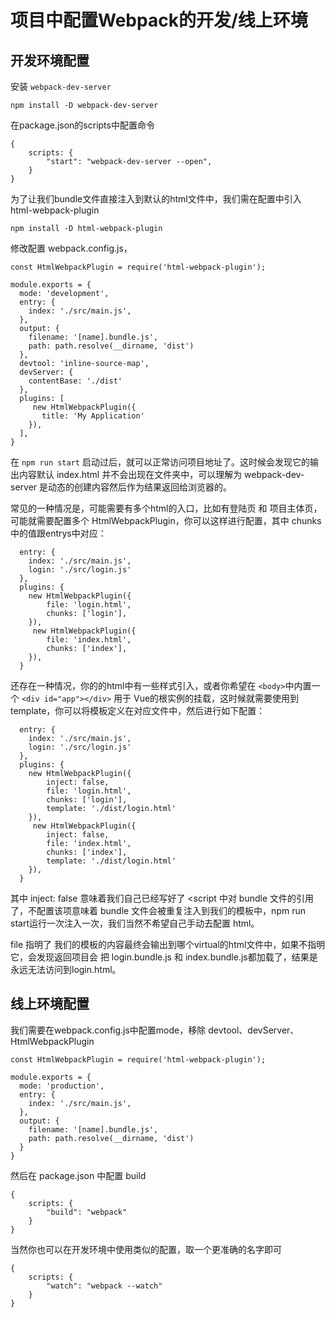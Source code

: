 # 项目中配置Webpack的开发/线上环境


## 开发环境配置

安装 `webpack-dev-server`

```
npm install -D webpack-dev-server
```

在package.json的scripts中配置命令

```
{
	scripts: {
		"start": "webpack-dev-server --open",
	}
}
```


为了让我们bundle文件直接注入到默认的html文件中，我们需在配置中引入 html-webpack-plugin

```
npm install -D html-webpack-plugin
```

修改配置 webpack.config.js，


```
const HtmlWebpackPlugin = require('html-webpack-plugin');

module.exports = {
  mode: 'development',
  entry: {
    index: './src/main.js',
  },
  output: {
    filename: '[name].bundle.js',
    path: path.resolve(__dirname, 'dist')
  },
  devtool: 'inline-source-map',
  devServer: {
    contentBase: './dist'
  },
  plugins: [
	 new HtmlWebpackPlugin({
	   title: 'My Application'
    }),
  ],
}
```

在 `npm run start` 启动过后，就可以正常访问项目地址了。这时候会发现它的输出内容默认 index.html 并不会出现在文件夹中，可以理解为 webpack-dev-server 是动态的创建内容然后作为结果返回给浏览器的。

常见的一种情况是，可能需要有多个html的入口，比如有登陆页 和 项目主体页，可能就需要配置多个 HtmlWebpackPlugin，你可以这样进行配置，其中 chunks中的值跟entrys中对应：

```
  entry: {
    index: './src/main.js',
    login: './src/login.js'
  },
  plugins: {
    new HtmlWebpackPlugin({
		file: 'login.html',
		chunks: ['login'],
    }),
	 new HtmlWebpackPlugin({
		file: 'index.html',
		chunks: ['index'],
    }),
  }
```

还存在一种情况，你的的html中有一些样式引入，或者你希望在 `<body>`中内置一个 `<div id="app"></div>` 用于 Vue的根实例的挂载，这时候就需要使用到template，你可以将模板定义在对应文件中，然后进行如下配置：


```
  entry: {
    index: './src/main.js',
    login: './src/login.js'
  },
  plugins: {
    new HtmlWebpackPlugin({
		inject: false,
		file: 'login.html',
		chunks: ['login'],
		template: './dist/login.html'
    }),
	 new HtmlWebpackPlugin({
		inject: false,
		file: 'index.html',
		chunks: ['index'],
		template: './dist/login.html'
    }),
  }
```

其中 inject: false 意味着我们自己已经写好了 <script 中对 bundle 文件的引用了，不配置该项意味着 bundle 文件会被重复注入到我们的模板中，npm run start运行一次注入一次，我们当然不希望自己手动去配置 html。

file 指明了 我们的模板的内容最终会输出到哪个virtual的html文件中，如果不指明它，会发现返回项目会 把 login.bundle.js 和 index.bundle.js都加载了，结果是永远无法访问到login.html。


## 线上环境配置

我们需要在webpack.config.js中配置mode，移除 devtool、devServer、HtmlWebpackPlugin


```
const HtmlWebpackPlugin = require('html-webpack-plugin');

module.exports = {
  mode: 'production',
  entry: {
    index: './src/main.js',
  },
  output: {
    filename: '[name].bundle.js',
    path: path.resolve(__dirname, 'dist')
  }
}
```

然后在 package.json 中配置 build

```
{
	scripts: {
		"build": "webpack"
	}
}
```


当然你也可以在开发环境中使用类似的配置，取一个更准确的名字即可

```
{
	scripts: {
		"watch": "webpack --watch"
	}
}
```